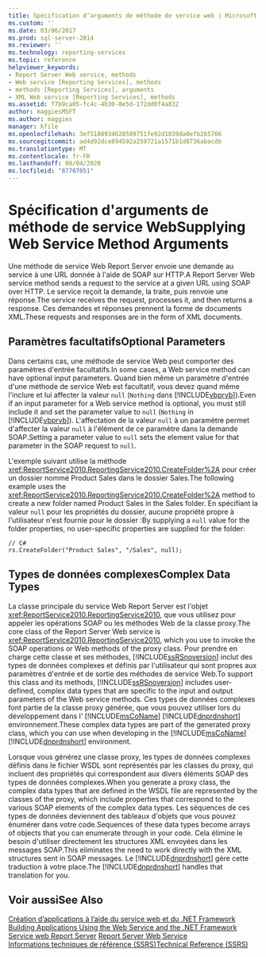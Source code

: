 ```yaml
---
title: Spécification d’arguments de méthode de service web | Microsoft Docs
ms.custom: ''
ms.date: 03/06/2017
ms.prod: sql-server-2014
ms.reviewer: ''
ms.technology: reporting-services
ms.topic: reference
helpviewer_keywords:
- Report Server Web service, methods
- Web service [Reporting Services], methods
- methods [Reporting Services], arguments
- XML Web service [Reporting Services], methods
ms.assetid: f7b9ca05-fc4c-4b30-8e5d-172dd0f4a832
author: maggiesMSFT
ms.author: maggies
manager: kfile
ms.openlocfilehash: 3ef5188934628589751fe92d1839da0efb265766
ms.sourcegitcommit: ad4d92dce894592a259721a1571b1d8736abacdb
ms.translationtype: MT
ms.contentlocale: fr-FR
ms.lasthandoff: 08/04/2020
ms.locfileid: "87707051"
---
```

# <a name="supplying-web-service-method-arguments"></a><span data-ttu-id="2e102-102">Spécification d'arguments de méthode de service Web</span><span class="sxs-lookup"><span data-stu-id="2e102-102">Supplying Web Service Method Arguments</span></span>
  <span data-ttu-id="2e102-103">Une méthode de service Web Report Server envoie une demande au service à une URL donnée à l'aide de SOAP sur HTTP.</span><span class="sxs-lookup"><span data-stu-id="2e102-103">A Report Server Web service method sends a request to the service at a given URL using SOAP over HTTP.</span></span> <span data-ttu-id="2e102-104">Le service reçoit la demande, la traite, puis renvoie une réponse.</span><span class="sxs-lookup"><span data-stu-id="2e102-104">The service receives the request, processes it, and then returns a response.</span></span> <span data-ttu-id="2e102-105">Ces demandes et réponses prennent la forme de documents XML.</span><span class="sxs-lookup"><span data-stu-id="2e102-105">These requests and responses are in the form of XML documents.</span></span>  
  
## <a name="optional-parameters"></a><span data-ttu-id="2e102-106">Paramètres facultatifs</span><span class="sxs-lookup"><span data-stu-id="2e102-106">Optional Parameters</span></span>  
 <span data-ttu-id="2e102-107">Dans certains cas, une méthode de service Web peut comporter des paramètres d'entrée facultatifs.</span><span class="sxs-lookup"><span data-stu-id="2e102-107">In some cases, a Web service method can have optional input parameters.</span></span> <span data-ttu-id="2e102-108">Quand bien même un paramètre d'entrée d'une méthode de service Web est facultatif, vous devez quand même l'inclure et lui affecter la valeur `null` (`Nothing` dans [!INCLUDE[vbprvb](../../../includes/vbprvb-md.md)]).</span><span class="sxs-lookup"><span data-stu-id="2e102-108">Even if an input parameter for a Web service method is optional, you must still include it and set the parameter value to `null` (`Nothing` in [!INCLUDE[vbprvb](../../../includes/vbprvb-md.md)]).</span></span> <span data-ttu-id="2e102-109">L'affectation de la valeur `null` à un paramètre permet d'affecter la valeur `null` à l'élément de ce paramètre dans la demande SOAP.</span><span class="sxs-lookup"><span data-stu-id="2e102-109">Setting a parameter value to `null` sets the element value for that parameter in the SOAP request to `null`.</span></span>  
  
 <span data-ttu-id="2e102-110">L'exemple suivant utilise la méthode <xref:ReportService2010.ReportingService2010.CreateFolder%2A> pour créer un dossier nommé Product Sales dans le dossier Sales.</span><span class="sxs-lookup"><span data-stu-id="2e102-110">The following example uses the <xref:ReportService2010.ReportingService2010.CreateFolder%2A> method to create a new folder named Product Sales in the Sales folder.</span></span> <span data-ttu-id="2e102-111">En spécifiant la valeur `null` pour les propriétés du dossier, aucune propriété propre à l'utilisateur n'est fournie pour le dossier :</span><span class="sxs-lookup"><span data-stu-id="2e102-111">By supplying a `null` value for the folder properties, no user-specific properties are supplied for the folder:</span></span>  
  
```  
// C#  
rs.CreateFolder("Product Sales", "/Sales", null);  
```  
  
## <a name="complex-data-types"></a><span data-ttu-id="2e102-112">Types de données complexes</span><span class="sxs-lookup"><span data-stu-id="2e102-112">Complex Data Types</span></span>  
 <span data-ttu-id="2e102-113">La classe principale du service Web Report Server est l'objet <xref:ReportService2010.ReportingService2010>, que vous utilisez pour appeler les opérations SOAP ou les méthodes Web de la classe proxy.</span><span class="sxs-lookup"><span data-stu-id="2e102-113">The core class of the Report Server Web service is <xref:ReportService2010.ReportingService2010>, which you use to invoke the SOAP operations or Web methods of the proxy class.</span></span> <span data-ttu-id="2e102-114">Pour prendre en charge cette classe et ses méthodes, [!INCLUDE[ssRSnoversion](../../../includes/ssrsnoversion-md.md)] inclut des types de données complexes et définis par l'utilisateur qui sont propres aux paramètres d'entrée et de sortie des méthodes de service Web.</span><span class="sxs-lookup"><span data-stu-id="2e102-114">To support this class and its methods, [!INCLUDE[ssRSnoversion](../../../includes/ssrsnoversion-md.md)] includes user-defined, complex data types that are specific to the input and output parameters of the Web service methods.</span></span> <span data-ttu-id="2e102-115">Ces types de données complexes font partie de la classe proxy générée, que vous pouvez utiliser lors du développement dans l' [!INCLUDE[msCoName](../../../includes/msconame-md.md)] [!INCLUDE[dnprdnshort](../../../includes/dnprdnshort-md.md)] environnement.</span><span class="sxs-lookup"><span data-stu-id="2e102-115">These complex data types are part of the generated proxy class, which you can use when developing in the [!INCLUDE[msCoName](../../../includes/msconame-md.md)] [!INCLUDE[dnprdnshort](../../../includes/dnprdnshort-md.md)] environment.</span></span>  
  
 <span data-ttu-id="2e102-116">Lorsque vous générez une classe proxy, les types de données complexes définis dans le fichier WSDL sont représentés par les classes du proxy, qui incluent des propriétés qui correspondent aux divers éléments SOAP des types de données complexes.</span><span class="sxs-lookup"><span data-stu-id="2e102-116">When you generate a proxy class, the complex data types that are defined in the WSDL file are represented by the classes of the proxy, which include properties that correspond to the various SOAP elements of the complex data types.</span></span> <span data-ttu-id="2e102-117">Les séquences de ces types de données deviennent des tableaux d'objets que vous pouvez énumérer dans votre code.</span><span class="sxs-lookup"><span data-stu-id="2e102-117">Sequences of these data types become arrays of objects that you can enumerate through in your code.</span></span> <span data-ttu-id="2e102-118">Cela élimine le besoin d'utiliser directement les structures XML envoyées dans les messages SOAP.</span><span class="sxs-lookup"><span data-stu-id="2e102-118">This eliminates the need to work directly with the XML structures sent in SOAP messages.</span></span> <span data-ttu-id="2e102-119">Le [!INCLUDE[dnprdnshort](../../../includes/dnprdnshort-md.md)] gère cette traduction à votre place.</span><span class="sxs-lookup"><span data-stu-id="2e102-119">The [!INCLUDE[dnprdnshort](../../../includes/dnprdnshort-md.md)] handles that translation for you.</span></span>  
  
## <a name="see-also"></a><span data-ttu-id="2e102-120">Voir aussi</span><span class="sxs-lookup"><span data-stu-id="2e102-120">See Also</span></span>  
 <span data-ttu-id="2e102-121">[Création d’applications à l’aide du service web et du .NET Framework](building-applications-using-the-web-service-and-the-net-framework.md) </span><span class="sxs-lookup"><span data-stu-id="2e102-121">[Building Applications Using the Web Service and the .NET Framework](building-applications-using-the-web-service-and-the-net-framework.md) </span></span>  
 <span data-ttu-id="2e102-122">[Service web Report Server](../report-server-web-service.md) </span><span class="sxs-lookup"><span data-stu-id="2e102-122">[Report Server Web Service](../report-server-web-service.md) </span></span>  
 [<span data-ttu-id="2e102-123">Informations techniques de référence &#40;SSRS&#41;</span><span class="sxs-lookup"><span data-stu-id="2e102-123">Technical Reference &#40;SSRS&#41;</span></span>](../../technical-reference-ssrs.md)  
  
  
